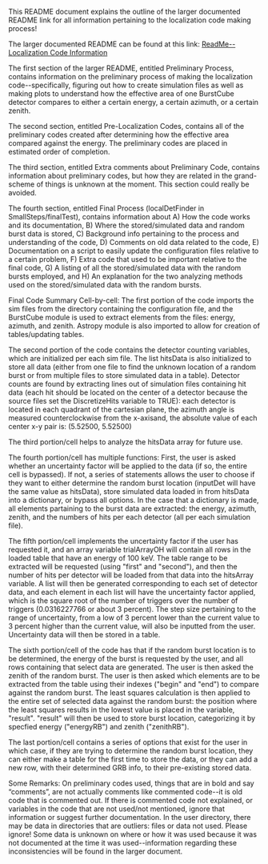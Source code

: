 This README document explains the outline of the larger documented README link for all information pertaining to the localization code making process!

The larger documented README can be found at this link: [ReadMe--Localization Code Information](https://docs.google.com/document/d/1x1kDDz5EkpokAVYvPcEUN7cDeyFaSucVGyu95ZPbbqQ/edit?usp=sharing)

The first section of the larger README, entitled Preliminary Process,
contains information on the preliminary process of making the localization code--specifically, figuring out how to create simulation files as well as making plots to understand how the effective area of one BurstCube detector compares to either a certain energy, a certain azimuth, or a certain zenith.

The second section, entitled Pre-Localization Codes, contains all of the preliminary codes created after determining how the effective area compared against the energy. The preliminary codes are placed in estimated order of completion.

The third section, entitled Extra comments about Preliminary Code, contains information about preliminary codes, but how they are related in the grand-scheme of things is unknown at the moment. This section could really be avoided. 

The fourth section, entitled Final Process (localDetFinder in SmallSteps/finalTest), contains information about A) How the code works and its documentation, B) Where the stored/simulated data and random burst data is stored, C) Background info pertaining to the process and understanding of the code, D) Comments on old data related to the code, E) Documentation on a script to easily update the configuration files relative to a certain problem, F) Extra code that used to be important relative to the final code, G) A listing of all the stored/simulated data with the random bursts employed, and H) An explanation for the two analyzing methods used on the stored/simulated data with the random bursts.

Final Code Summary Cell-by-cell:
The first portion of the code imports the sim files from the directory containing the configuration file, and the BurstCube module is used to extract elements from the files: energy, azimuth, and zenith. Astropy module is also imported to allow for creation of tables/updating tables.

The second portion of the code contains the detector counting variables, which are initialized per each sim file. The list hitsData is also initialized to store all data (either from one file to find the unknown location of a random burst or from multiple files to store simulated data in a table). Detector counts are found by extracting lines out of simulation files containing hit data (each hit should be located on the center of a detector because the source files set the DiscretizeHits variable to TRUE): each detector is located in each quadrant of the cartesian plane, the azimuth angle is measured counterclockwise from the x-axisand, the absolute value of each center x-y pair is: (5.52500, 5.52500)

The third portion/cell helps to analyze the hitsData array for future use.

The fourth portion/cell has multiple functions:
First, the user is asked whether an uncertainty factor will be applied to the data (if so, the entire cell is bypassed). If not, a series of statements allows the user to choose if they want to either determine the random burst location (inputDet will have the same value as hitsData), store simulated data loaded in from hitsData into a dictionary, or bypass all options. In the case that a dictionary is made, all elements partaining to the burst data are extracted: the energy, azimuth, zenith, and the numbers of hits per each detector (all per each simulation file).

The fifth portion/cell implements the uncertainty factor if the user has requested it, and an array variable trialArrayOH will contain all rows in the loaded table that have an energy of 100 keV. The table range to be extracted will be requested (using "first" and "second"), and then the number of hits per detector will be loaded from that data into the hitsArray variable. A list will then be generated corresponding to each set of detector data, and each element in each list will have the uncertainty factor applied, which is the square root of the number of triggers over the number of triggers (0.0316227766 or about 3 percent). The step size pertaining to the range of uncertainty, from a low of 3 percent lower than the current value to 3 percent higher than the current value, will also be inputted from the user. Uncertainty data will then be stored in a table.

The sixth portion/cell of the code has that if the random burst location is to be determined, the energy of the burst is requested by the user, and all rows containing that select data are generated. The user is then asked the zenith of the random burst. The user is then asked which elements are to be extracted from the table using their indexes ("begin" and "end") to compare against the random burst. The least squares calculation is then applied to the entire set of selected data against the random burst: the position where the least squares results in the lowest value is placed in the variable, "result". "result" will then be used to store burst location, categorizing it by specfied energy ("energyRB") and zenith ("zenithRB").

The last portion/cell contains a series of options that exist for the user in which case, if they are trying to determine the random burst location, they can either make a table for the first time to store the data, or they can add a new row, with their determined GRB info, to their pre-existing stored data.

Some Remarks:
On preliminary codes used, things that are in bold and say “comments”, are not actually comments like commented code--it is old code that is commented out.
If there is commented code not explained, or variables in the code that are not used/not mentioned, ignore that information or suggest further documentation.
In the user directory, there may be data in directories that are outliers: files or data not used. Please ignore!
Some data is unknown on where or how it was used because it was not documented at the time it was used--information regarding these inconsistencies will be found in the larger document.




